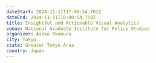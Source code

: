 ```yaml
---
dateStart: 2024-11-11T17:00:54.701Z
dateEnd: 2024-11-11T18:00:54.719Z
title: Insightful and Actionable Visual Analytics
venue: National Graduate Institute for Policy Studies
organizer: Asako Okamura
city: Tokyo
state: Greater Tokyo Area
country: Japan
---
```

